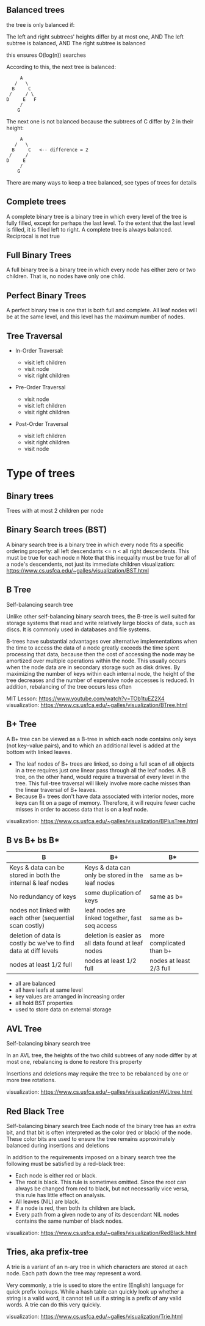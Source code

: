 ## Balanced trees
the tree is only balanced if:

The left and right subtrees' heights differ by at most one, AND
The left subtree is balanced, AND
The right subtree is balanced

this ensures O(log(n)) searches

According to this, the next tree is balanced:
```
     A
   /   \
  B     C  
 /     / \  
D     E   F  
     /  
    G  
```
The next one is not balanced because the subtrees of C differ by 2 in their height:
```
     A
   /   \
  B     C   <-- difference = 2
 /     /
D     E  
     /  
    G  
```

There are many ways to keep a tree balanced, see types of trees for details


## Complete trees
A complete binary tree is a binary tree in which every level of the tree is fully filled, except for perhaps the
last level. To the extent that the last level is filled, it is filled left to right.
A complete tree is always balanced. Reciprocal is not true

## Full Binary Trees
A full binary tree is a binary tree in which every node has either zero or two children. That is, no nodes have
only one child.

## Perfect Binary Trees
A perfect binary tree is one that is both full and complete. All leaf nodes will be at the same level, and this
level has the maximum number of nodes.

## Tree Traversal

- In-Order Traversal:
  - visit left children
  - visit node
  - visit right children

- Pre-Order Traversal
  - visit node
  - visit left children
  - visit right children

- Post-Order Traversal
  - visit left children
  - visit right children
  - visit node



# Type of trees

## Binary trees
Trees with at most 2 children per node

## Binary Search trees (BST)
A binary search tree is a binary tree in which every node fits a specific ordering property:
all left descendants <= n < all right descendents. This must be true for each node n
Note that this inequality must be true for all of a node's descendents, not just its immediate children
visualization: https://www.cs.usfca.edu/~galles/visualization/BST.html

## B Tree
Self-balancing search tree

Unlike other self-balancing binary search trees, the B-tree is well suited for storage systems that read and write relatively large blocks of data, such as discs. It is commonly used in databases and file systems.

B-trees have substantial advantages over alternative implementations when the time to access the data of a node greatly exceeds the time spent processing that data, because then the cost of accessing the node may be amortized over multiple operations within the node. This usually occurs when the node data are in secondary storage such as disk drives. By maximizing the number of keys within each internal node, the height of the tree decreases and the number of expensive node accesses is reduced. In addition, rebalancing of the tree occurs less often

MIT Lesson: https://www.youtube.com/watch?v=TOb1tuEZ2X4
visualization: https://www.cs.usfca.edu/~galles/visualization/BTree.html

## B+ Tree
A B+ tree can be viewed as a B-tree in which each node contains only keys (not key–value pairs), and to which an additional level is added at the bottom with linked leaves.

- The leaf nodes of B+ trees are linked, so doing a full scan of all objects in a tree requires just one linear pass through all the leaf nodes. A B tree, on the other hand, would require a traversal of every level in the tree. This full-tree traversal will likely involve more cache misses than the linear traversal of B+ leaves.
- Because B+ trees don't have data associated with interior nodes, more keys can fit on a page of memory. Therefore, it will require fewer cache misses in order to access data that is on a leaf node.

visualization: https://www.cs.usfca.edu/~galles/visualization/BPlusTree.html

## B vs B+ bs B*

| B                                                               | B+                                                   | B*                      |
| --------                                                        | --------                                             | --------                |
| Keys & data can be stored in both the internal & leaf nodes     | Keys & data can only be stored in the leaf nodes     | same as b+              |
| No redundancy of keys                                           | some duplication of keys                             | same as b+              |
| nodes not linked with each other (sequential scan costly)       | leaf nodes are linked together, fast seq access      | same as b+              |
| deletion of data is costly bc we've to find data at diff levels | deletion is easier as all data found at leaf nodes   | more complicated than b+|
| nodes at least 1/2 full                                         | nodes at least 1/2 full                              | nodes at least 2/3 full |

- all are balanced
- all have leafs at same level
- key values are arranged in increasing order
- all hold BST properties
- used to store data on external storage

## AVL Tree
Self-balancing binary search tree

In an AVL tree, the heights of the two child subtrees of any node differ by at most one, rebalancing is done to restore this property

Insertions and deletions may require the tree to be rebalanced by one or more tree rotations.

visualization: https://www.cs.usfca.edu/~galles/visualization/AVLtree.html

## Red Black Tree
Self-balancing binary search tree
Each node of the binary tree has an extra bit, and that bit is often interpreted as the color (red or black) of the node. 
These color bits are used to ensure the tree remains approximately balanced during insertions and deletions

In addition to the requirements imposed on a binary search tree the following must be satisfied by a red–black tree:
- Each node is either red or black.
- The root is black. This rule is sometimes omitted. Since the root can always be changed from red to black, but not necessarily vice versa, this rule has little effect on analysis.
- All leaves (NIL) are black.
- If a node is red, then both its children are black.
- Every path from a given node to any of its descendant NIL nodes contains the same number of black nodes.

visualization: https://www.cs.usfca.edu/~galles/visualization/RedBlack.html

## Tries, aka prefix-tree

A trie is a variant of an n-ary tree in which characters are stored at each node. Each path down the tree may
represent a word.

Very commonly, a trie is used to store the entire (English) language for quick prefix lookups. While a hash
table can quickly look up whether a string is a valid word, it cannot tell us if a string is a prefix of any valid
words. A trie can do this very quickly.

visualization: https://www.cs.usfca.edu/~galles/visualization/Trie.html